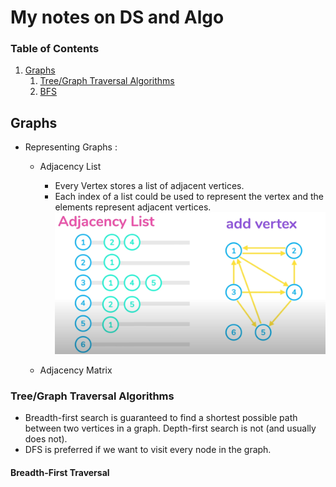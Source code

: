 # My notes on DS and Algo

### Table of Contents

1. [Graphs](#Graphs)
   1. [Tree/Graph Traversal Algorithms](#traversal)
   1. [BFS](#bfs)

## Graphs

- Representing Graphs :

  - Adjacency List

    - Every Vertex stores a list of adjacent vertices.
    - Each index of a list could be used to represent the vertex and the elements represent adjacent vertices.
      ![alt text](../assets/adjacency_list.PNG "functions and pointers")

  - Adjacency Matrix

### Tree/Graph Traversal Algorithms <a name="traversal"></a>

- Breadth-first search is guaranteed to find a shortest possible path between two vertices in a graph. Depth-first search is not (and usually does not).
- DFS is preferred if we want to visit every node in the graph.

#### Breadth-First Traversal <a name="bfs"></a>
